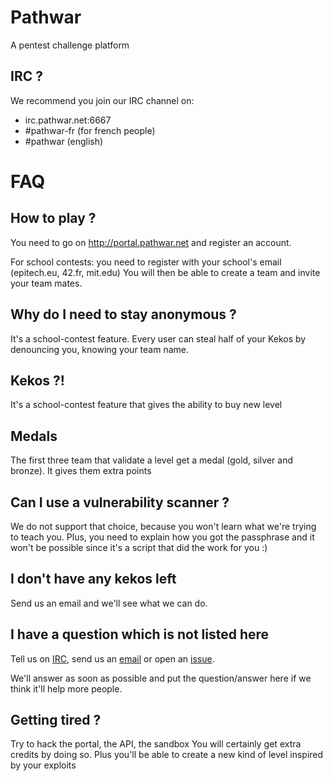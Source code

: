 # Pathwar

A pentest challenge platform

## IRC ?

We recommend you join our IRC channel on:

- irc.pathwar.net:6667
- #pathwar-fr (for french people)
- #pathwar (english)


# FAQ

## How to play ?

You need to go on http://portal.pathwar.net and register an account.

For school contests: you need to register with your school's email (epitech.eu, 42.fr, mit.edu)
You will then be able to create a team and invite your team mates.


## Why do I need to stay anonymous ?

It's a school-contest feature.
Every user can steal half of your Kekos by denouncing you, knowing your team name.


## Kekos ?!

It's a school-contest feature that gives the ability to buy new level


## Medals

The first three team that validate a level get a medal (gold, silver and bronze).
It gives them extra points


## Can I use a vulnerability scanner ?

We do not support that choice, because you won't learn what we're trying to teach you.
Plus, you need to explain how you got the passphrase and it won't be possible since it's a script that did the work for you :)


## I don't have any kekos left

Send us an email and we'll see what we can do.


## I have a question which is not listed here

Tell us on [IRC](#irc-), send us an [email](mailto:team@pathwar.net) or open an [issue](https://github.com/pathwar/pathwar.net/issues).

We'll answer as soon as possible and put the question/answer here if we think it'll help more people.


## Getting tired ?

Try to hack the portal, the API, the sandbox
You will certainly get extra credits by doing so.
Plus you'll be able to create a new kind of level inspired by your exploits
